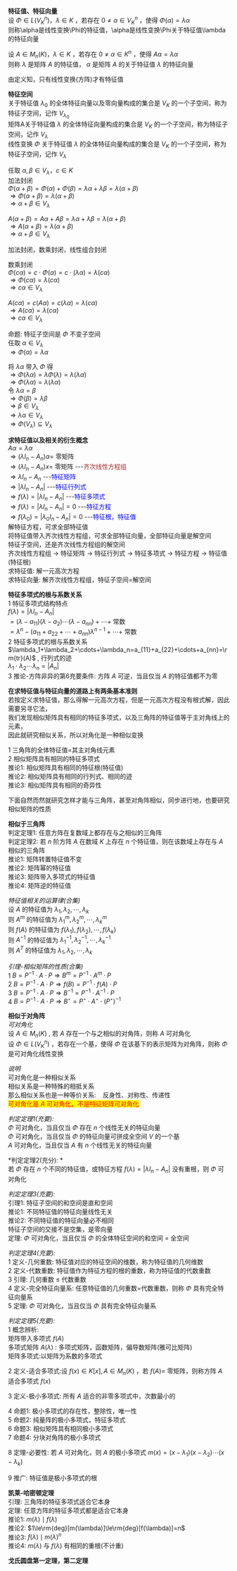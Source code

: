 **特征值、特征向量**  
设 $\Phi\in L(V_K^n)，\lambda\in K$ ，若存在 $0\neq\alpha\in V_K^n$ ，使得 $\Phi(\alpha)=\lambda\alpha$  
则称\alpha是线性变换\Phi的特征值，\alpha是线性变换\Phi关于特征值\lambda的特征向量  
  
设 $A\in M_n(K)，\lambda\in K$ ，若存在 $0\neq\alpha\in K^n$ ，使得 $A\alpha=\lambda\alpha$  
则称 $\lambda$ 是矩阵 $A$ 的特征值， $\alpha$ 是矩阵 $A$ 的关于特征值 $\lambda$ 的特征向量  
  
由定义知，只有线性变换(方阵)才有特征值  
  
**特征空间**  
关于特征值 $\lambda_0$ 的全体特征向量以及零向量构成的集合是 $V_K$ 的一个子空间，称为特征子空间，记作 $V_{\lambda_0}$  
矩阵A关于特征值 $\lambda$ 的全体特征向量构成的集合是 $V_K$ 的一个子空间，称为特征子空间，记作 $V_\lambda$  
线性变换 $\Phi$ 关于特征值 $\lambda$ 的全体特征向量构成的集合是 $V_K$ 的一个子空间，称为特征子空间，记作 $V_\lambda$  
  
任取 $\alpha,\beta\in V_\lambda，c\in K$  
加法封闭  
$\Phi(\alpha+\beta)=\Phi(\alpha)+\Phi(\beta)=\lambda\alpha+\lambda\beta=\lambda(\alpha+\beta)$  
$\Rightarrow \Phi(\alpha+\beta)=\lambda(\alpha+\beta)$  
$\Rightarrow \alpha+\beta\in V_\lambda$  
  
$A(\alpha+\beta)=A\alpha+A\beta=\lambda\alpha+\lambda\beta=\lambda(\alpha+\beta)$  
$\Rightarrow A(\alpha+\beta)=\lambda(\alpha+\beta)$  
$\Rightarrow \alpha+\beta\in V_\lambda$  
  
加法封闭，数乘封闭，线性组合封闭  
  
数乘封闭  
$\Phi(c\alpha)=c\cdot\Phi(\alpha)=c\cdot(\lambda\alpha)=\lambda(c\alpha)$  
$\Rightarrow \Phi(c\alpha)=\lambda(c\alpha)$  
$\Rightarrow c\alpha\in V_\lambda$  
  
$A(c\alpha)=c(A\alpha)=c(\lambda\alpha)=\lambda(c\alpha)$  
$\Rightarrow A(c\alpha)=\lambda(c\alpha)$  
$\Rightarrow c\alpha\in V_\lambda$  
  
命题: 特征子空间是 $\Phi$ 不变子空间  
任取 $\alpha\in V_\lambda$  
$\Rightarrow \Phi(\alpha)=\lambda\alpha$  
  
将 $\lambda\alpha$ 带入 $\Phi$ 得  
$\Rightarrow \Phi(\lambda\alpha)=\lambda\Phi(\lambda)=\lambda(\lambda\alpha)$  
$\Rightarrow \Phi(\lambda\alpha)=\lambda(\lambda\alpha)$  
令 $\lambda\alpha=\beta$  
$\Rightarrow \Phi(\beta)=\lambda\beta$  
$\Rightarrow \beta\in V_\lambda$  
$\Rightarrow \lambda\alpha\in V_\lambda$  
$\Rightarrow \Phi(V_\lambda)\subseteq V_\lambda$  
  
**求特征值以及相关的衍生概念**  
$A\alpha=\lambda\alpha$  
$\Rightarrow (\lambda I_n-A_n)\alpha=$ 零矩阵  
$\Rightarrow (\lambda I_n-A_n)x=$ 零矩阵  ---<font color=brown>齐次线性方程组</font>  
$\Rightarrow \lambda I_n-A_n$  ---<font color=blue>特征矩阵</font>  
$\Rightarrow |\lambda I_n-A_n|$  ---<font color=blue>特征行列式</font>  
$\Rightarrow f(\lambda)=|\lambda I_n-A_n|$  ---<font color=blue>特征多项式</font>  
$\Rightarrow f(\lambda)=|\lambda I_n-A_n|=0$  ---<font color=blue>特征方程</font>  
$\Rightarrow f(\lambda_0)=|\lambda_0 I_n-A_n|=0$  ---<font color=blue>特征根，特征值</font>  
解特征方程，可求全部特征值  
将特征值带入齐次线性方程组，可求全部特征向量，全部特征向量是解空间  
特征子空间，还是齐次线性方程组的解空间  
齐次线性方程组 $\to$ 特征矩阵 $\to$ 特征行列式 $\to$ 特征多项式 $\to$ 特征方程 $\to$ 特征值(特征根)  
求特征值: 解一元高次方程  
求特征向量: 解齐次线性方程组，特征子空间=解空间  
  
**特征多项式的根与系数关系**  
1 特征多项式结构特点  
$f(\lambda)=|\lambda I_n-A_n|$  
$=(\lambda-a_{11})(\lambda-a_{2})\cdots(\lambda-a_{nn})+\cdots+$ 常数  
$=\lambda^n-(a_{11}+a_{22}+\cdots+a_{nn})\lambda^{n-1}+\cdots+$ 常数  
2 特征多项式的根与系数关系  
$\lambda_1+\lambda_2+\cdots+\lambda_n=a_{11}+a_{22}+\cdots+a_{nn}=\rm{tr}(A)$ , 行列式的迹  
$\lambda_1\cdot\lambda_2\cdots\lambda_n=|A_n|$  
3 推论-方阵非异的第6充要条件: 方阵 $A$ 可逆，当且仅当 $A$ 的特征值都不为零  
  
**在求特征值与特征向量的道路上有两条基本准则**  
若按定义求特征值，那么得解一元高次方程，但是一元高次方程没有根式解，因此需要另寻它法，  
我们发现相似矩阵具有相同的特征多项式，以及三角阵的特征值等于主对角线上的元素，  
因此就研究相似关系，所以对角化是一种相似变换  
  
1 三角阵的全体特征值=其主对角线元素  
2 相似矩阵具有相同的特征多项式  
推论1: 相似矩阵具有相同的特征根(特征值)  
推论2: 相似矩阵具有相同的行列式、相同的迹  
推论3: 相似矩阵具有相同的奇异性  
  
下面自然而然就研究怎样才能与三角阵，甚至对角阵相似，同步进行地，也要研究相似矩阵的性质  
  
**相似于三角阵**  
判定定理1: 任意方阵在复数域上都存在与之相似的三角阵  
判定定理2: 若 $n$ 阶方阵 $A$ 在数域 $K$ 上存在 $n$ 个特征值，则在该数域上存在与 $A$ 相似的三角阵  
推论1: 矩阵转置特征值不变  
推论2: 矩阵幂的特征值  
推论3: 矩阵带入多项式的特征值  
推论4: 矩阵逆的特征值  
  
*特征值相关的运算律(合集)*  
设 $A$ 的特征值为 $\lambda_1,\lambda_2,\cdots,\lambda_k$  
则 $A^m$ 的特征值为 $\lambda_1^m,\lambda_2^m,\cdots,\lambda_k^m$  
则 $f(A)$ 的特征值为 $f(\lambda_1),f(\lambda_2),\cdots,f(\lambda_k)$  
则 $A^{-1}$ 的特征值为 $\lambda_1^{-1},\lambda_2^{-1},\cdots,\lambda_k^{-1}$  
则 $A^T$ 的特征值为 $\lambda_1,\lambda_2,\cdots,\lambda_k$  
  
*引理-相似矩阵的性质(合集)*  
1  $B=P^{-1}\cdot A\cdot P\Rightarrow B^m=P^{-1}\cdot A^m\cdot P$  
2  $B=P^{-1}\cdot A\cdot P\Rightarrow f(B)=P^{-1}\cdot f(A)\cdot P$  
3  $B=P^{-1}\cdot A\cdot P\Rightarrow B^{-1}=P^{-1}\cdot A^{-1}\cdot P$  
4  $B=P^{-1}\cdot A\cdot P\Rightarrow B^\star=P^\star\cdot A^\star\cdot (P^\star)^{-1}$  
  
**相似于对角阵**  
*可对角化*  
设 $A\in M_n(K)$ , 若 $A$ 存在一个与之相似的对角阵，则称 $A$ 可对角化  
设 $\Phi\in L(V_K^n)$ ，若存在一个基，使得 $\Phi$ 在该基下的表示矩阵为对角阵，则称 $\Phi$ 是可对角化线性变换  
  
*说明*  
可对角化是一种相似关系  
相似关系是一种特殊的相抵关系  
那么相似关系也是一种等价关系: $\enspace$ 反身性、对称性、传递性  
<mark><font color=red>可对角化是 $A$ 可对角化，不是特征矩阵可对角化</font></mark>  
  
*判定定理1(充要):*  
$\Phi$ 可对角化，当且仅当 $\Phi$ 存在 $n$ 个线性无关的特征向量  
$\Phi$ 可对角化，当且仅当 $\Phi$ 的特征向量可拼成全空间 $V$ 的一个基  
$A$ 可对角化，当且仅当 $A$ 有 $n$ 个线性无关的特征向量  
  
*判定定理2(充分): *  
若 $\Phi$ 存在 $n$ 个不同的特征值，或特征方程 $f(\lambda)=|\lambda I_n-A_n|$ 没有重根，则 $\Phi$ 可对角化  
  
*判定定理3(充要):*  
引理1: 特征子空间的和空间是直和空间  
推论1: 不同特征值的特征向量线性无关  
推论2: 不同特征值的特征向量必不相同  
特征子空间的交接不是空集，是零向量  
定理:  $\Phi$ 可对角化，当且仅当 $\Phi$ 的全体特征空间的和空间 $=$ 全空间  
  
*判定定理4(充要):*  
1 定义-几何重数: 特征值对应的特征空间的维数，称为特征值的几何维数  
2 定义-代数重数: 特征值作为特征方程的根的重数，称为特征值的代数重数  
3 引理: 几何重数 $\le$  代数重数  
4 定义-完全特征向量系: 任意特征值的几何重数=代数重数，则称 $\Phi$ 具有完全特征向量系  
5 定理:  $\Phi$ 可对角化，当且仅当 $\Phi$ 具有完全特征向量系  
  
*判定定理5(充要):*  
1 概念辨析:  
矩阵带入多项式 $f(A)$  
多项式矩阵 $A(\lambda)$ : 多项式矩阵，函数矩阵，偏导数矩阵(雅可比矩阵)  
矩阵多项式:以矩阵为系数的多项式  
  
2 定义-适合多项式:设 $f(x)\in K[x],A\in M_n(K)$ ，若 $f(A)=$ 零矩阵，则称方阵 $A$ 适合多项式 $f(x)$  
  
3 定义-极小多项式: 所有 $A$ 适合的非零多项式中，次数最小的  
  
  
4 命题1: 极小多项式的存在性，整除性，唯一性  
5 命题2: 纯量阵的极小多项式，特征多项式  
6 命题3: 相似矩阵具有相同极小多项式  
7 命题4: 分块对角阵的极小多项式  
  
8 定理-必要性: 若 $A$ 可对角化，则 $A$ 的极小多项式 $m(x)=(x-\lambda_1)(x-\lambda_2)\cdots(x-\lambda_k)$  
  
9 推广: 特征值是极小多项式的根  
  
**凯莱-哈密顿定理**  
引理: 三角阵的特征多项式适合它本身  
定理: 任意方阵的特征多项式都是适合它本身  
推论1:  $m(\lambda)\mid f(\lambda)$  
推论2:  $1\le\rm{deg}[m(\lambda)]\le\rm{deg}[f(\lambda)]=n$  
推论3:  $f(\lambda)\mid m(\lambda)^n$  
推论4:  $m(\lambda)$ 与 $f(\lambda)$ 有相同的重根(不计重)  
  
**戈氏圆盘第一定理，第二定理**  
